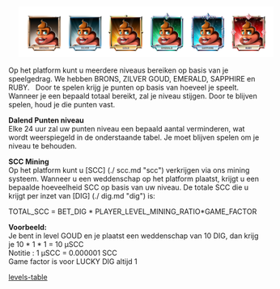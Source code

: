 <img style="padding:10px 5px 15px 20px;" src="../_media/Levels(2).png">
Op het platform kunt u meerdere niveaus bereiken op basis van je speelgedrag. We hebben BRONS, ZILVER GOUD, EMERALD, SAPPHIRE en RUBY.
 
Door te spelen krijg je punten op basis van hoeveel je speelt. Wanneer je een bepaald totaal bereikt, zal je niveau stijgen. Door te blijven spelen, houd je die punten vast.
 
**Dalend Punten niveau**<br>
Elke 24 uur zal uw punten niveau een bepaald aantal verminderen, wat wordt weerspiegeld in de onderstaande tabel. Je moet blijven spelen om je niveau te behouden.

**SCC Mining**<br>
Op het platform kunt u [SCC] (./ scc.md "scc") verkrijgen via ons mining systeem. Wanneer u een weddenschap op het platform plaatst, krijgt u een bepaalde hoeveelheid SCC op basis van uw niveau. De totale SCC die u krijgt per inzet van [DIG] (./ dig.md "dig") is:

TOTAL_SCC = BET_DIG * PLAYER_LEVEL_MINING_RATIO*GAME_FACTOR

**Voorbeeld:**<br>
Je bent in level GOUD en je plaatst een weddenschap van 10 DIG, dan krijg je 10 * 1 * 1 = 10 µSCC<br>
Notitie : 1 µSCC = 0.000001 SCC<br>
Game factor is voor LUCKY DIG altijd 1<br>

 
[levels-table](../_data/levels-table.md ':include')

